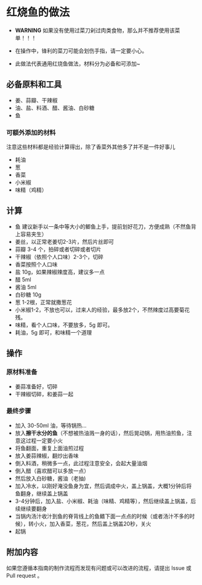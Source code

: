 # 红烧鱼的做法

- **WARNING** 如果没有使用过菜刀剁过肉类食物，那么并不推荐使用该菜单！！！
- 在操作中，锋利的菜刀可能会划伤手指，请一定要小心。

- 此做法代表通用红烧鱼做法，材料分为必备和可添加~

## 必备原料和工具

- 姜、蒜瓣、干辣椒
- 油、盐、料酒、醋、酱油、白砂糖
- 鱼

### 可额外添加的材料

注意这些材料都是经验计算得出，除了香菜外其他多了并不是一件好事儿

- 耗油
- 葱
- 香菜
- 小米椒
- 味精（鸡精）

## 计算

* 鱼 建议新手以一条中等大小的鲫鱼上手，提前划好花刀，方便成熟（不然鱼背上容易夹生）
* 姜丝，以正常老姜切2-3片，然后片丝即可
* 蒜瓣 3-4 个，拍碎或者切碎或者切片
* 干辣椒（依照个人口味）2-3个，切碎
* 香菜按照个人口味
* 盐 10g，如果辣椒辣度高，建议多一点
* 醋 5ml
* 酱油 5ml
* 白砂糖 10g
* 葱 1-2根，正常就撒葱花
* 小米椒1-2，不放也可以，过来人的经验，最多放2个，不然辣度过高要菊花残。
* 味精，看个人口味，不要放多，5g 即可。
* 耗油，5g 即可，和味精一个道理

## 操作

### 原材料准备

* 姜蒜准备好，切碎
* 干辣椒切碎，和姜蒜一起

### 最终步骤

* 加入 30-50ml 油，等待锅热...
* 放入**擦干水分的鱼**（不想被热油溅一身的话），然后晃动锅，用热油煎鱼，注意这过程一定要小火
* 将鱼翻面，重复上面油煎过程
* 放入姜蒜辣椒，翻炒出香味
* 倒入料酒，稍微多一点，此过程注意安全，会起大量油烟
* 倒入醋（喜欢醋可以多放一点）
* 然后放入白砂糖，酱油（老抽)
* 加入冷水，以刚好淹没鱼身为宜，然后调成中火，盖上锅盖，大概1分钟后将鱼翻身，继续盖上锅盖
* 3-4分钟后，加入盐、小米椒、耗油（味精、鸡精等），然后继续盖上锅盖，后续继续要翻身
* 当锅内汤汁收汁到鱼的脊背线上的鱼鳍下面一点点的时候（或者汤汁不多的时候），转小火，加入香菜，葱花，然后盖上锅盖20秒，关火
* 起锅

## 附加内容

如果您遵循本指南的制作流程而发现有问题或可以改进的流程，请提出 Issue 或 Pull request 。
